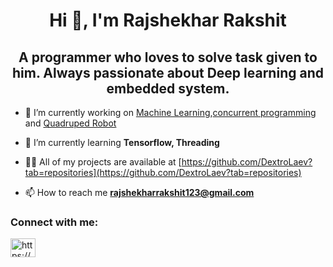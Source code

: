 <h1 align="center">Hi 👋, I'm Rajshekhar Rakshit</h1>
<h2 align="center">A programmer who loves to solve task given to him. Always passionate about Deep learning and embedded system.</h2>

- 🔭 I’m currently working on [Machine Learning](https://github.com/DextroLaev/ML-with-TF-2),[concurrent programming](https://github.com/DextroLaev/Concurrent-Programming) and [Quadruped Robot](https://github.com/TheUnsolvedDev/Spider-Bot)

- 🌱 I’m currently learning **Tensorflow, Threading**

- 👨‍💻 All of my projects are available at [https://github.com/DextroLaev?tab=repositories](https://github.com/DextroLaev?tab=repositories)

- 📫 How to reach me **rajshekharrakshit123@gmail.com**

<h3 align="left">Connect with me:</h3>
<p align="left">
<!-- <a href="https://dev.to/dextrolaev" target="blank"><img align="center" src="https://cdn.jsdelivr.net/npm/simple-icons@3.0.1/icons/dev-dot-to.svg" alt="dextrolaev" height="30" width="40" /></a> -->
<a href="https://linkedin.com/in/https://www.linkedin.com/in/rajshekhar-r-157277141/" target="blank"><img align="center" src="https://raw.githubusercontent.com/rahuldkjain/github-profile-readme-generator/master/src/images/icons/Social/linked-in-alt.svg" alt="https://www.linkedin.com/in/rajshekhar-r-157277141/" height="30" width="40" /></a>
